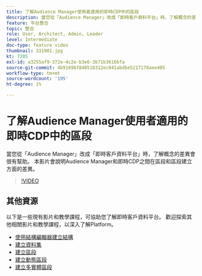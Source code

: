 ```yaml
---
title: 了解Audience Manager使用者適用的即時CDP中的區段
description: 當您從「Audience Manager」改成「即時客戶資料平台」時，了解概念的差異會很有幫助。 本影片會說明Audience Manager和即時CDP之間在區段和區段建立方面的差異。
feature: 平台整合
topic: 整合
role: User, Architect, Admin, Leader
level: Intermediate
doc-type: feature video
thumbnail: 331901.jpg
kt: 7205
exl-id: a3255af9-372e-4c2e-b3e6-3b71b3616bfa
source-git-commit: 4b91696f840518312ec041abdbe5217178aee405
workflow-type: tm+mt
source-wordcount: '195'
ht-degree: 1%

---
```


# 了解Audience Manager使用者適用的即時CDP中的區段

當您從「Audience Manager」改成「即時客戶資料平台」時，了解概念的差異會很有幫助。 本影片會說明Audience Manager和即時CDP之間在區段和區段建立方面的差異。

>[!VIDEO](https://video.tv.adobe.com/v/331901/?quality=12&learn=on)

## 其他資源

以下是一些現有影片和教學課程，可協助您了解即時客戶資料平台。 歡迎探索其他相關影片和教學課程，以深入了解Platform。

* [使用結構編輯器建立結構](https://experienceleague.adobe.com/docs/experience-platform/xdm/tutorials/create-schema-ui.html?lang=en#getting-started)
* [建立資料集](https://experienceleague.adobe.com/docs/platform-learn/getting-started-for-data-architects-and-data-engineers/create-datasets.html?lang=en#permissions-required)
* [建立區段](https://experienceleague.adobe.com/docs/platform-learn/tutorials/segments/create-segments.html?lang=en#segments)
* [建立動態區段](https://experienceleague.adobe.com/docs/platform-learn/tutorials/segments/create-dynamic-segments.html?lang=en#segments)
* [建立多實體區段](https://experienceleague.adobe.com/docs/platform-learn/tutorials/segments/create-multi-entity-segments.html?lang=en#segments)
